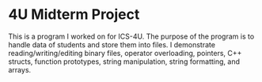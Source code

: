 # 4U Midterm Project

This is a program I worked on for ICS-4U.
The purpose of the program is to handle data of students and store them into files.
I demonstrate reading/writing/editing binary files, operator overloading, pointers, C++ structs, function prototypes, string manipulation, string formatting, and arrays.
